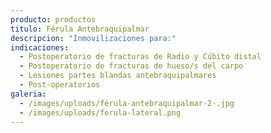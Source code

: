 ```yaml
---
producto: productos
titulo: Férula Antebraquipalmar
descripcion: "Inmovilizaciones para:"
indicaciones:
  - Postoperatorio de fracturas de Radio y Cúbito distal
  - Postoperatorio de fracturas de hueso/s del carpo
  - Lesiones partes blandas antebraquipalmares
  - Post-operatorios
galeria:
  - /images/uploads/férula-antebraquipalmar-2-.jpg
  - /images/uploads/ferula-lateral.png
---
```

